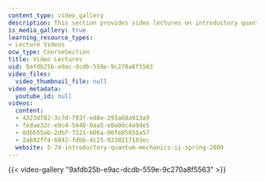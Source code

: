 ```yaml
---
content_type: video_gallery
description: This section provides video lectures on introductory quantum mechanics.
is_media_gallery: true
learning_resource_types:
- Lecture Videos
ocw_type: CourseSection
title: Video Lectures
uid: 9afdb25b-e9ac-dcdb-559e-9c270a8f5563
video_files:
  video_thumbnail_file: null
video_metadata:
  youtube_id: null
videos:
  content:
  - 4323df82-3c7d-793f-ed8e-293a68a913a9
  - fedae32c-e9c4-5440-0aa5-e0a0dc4a9de5
  - 0dbb55ab-2db7-7221-606a-06fe85856a57
  - 2a692ff4-6042-fdbb-4c25-9238217183ec
  website: 5-74-introductory-quantum-mechanics-ii-spring-2009
---
```



{{< video-gallery "9afdb25b-e9ac-dcdb-559e-9c270a8f5563" >}}

